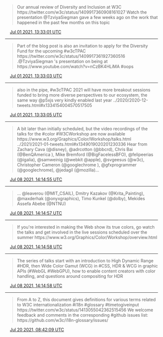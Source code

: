 > Our annual review of Diversity and Inclusion at W3C https://twitter\.com/w3c/status/1409917360908161027
> Watch the presentation @TzviyaSiegman gave a few weeks ago on the work that happened in the past few months on this topic

<img src="../media/tweet.ico" width="12" /> [Jul 01 2021, 13:33:01 UTC](https://twitter.com/w3cdevs/status/1410592279358750723)

----

> Part of the blog post is also an invitation to apply for the Diversity Fund for the upcoming \#w3cTPAC https://twitter\.com/w3c/status/1409917361927360516
> \.@TzviyaSiegman 's presentation on being at https://www\.youtube\.com/watch?v\=nCzBK4HLiMA \#oops

<img src="../media/tweet.ico" width="12" /> [Jul 01 2021, 13:33:03 UTC](https://twitter.com/w3cdevs/status/1410592288850411527)

----

> also in the pipe, \#w3cTPAC 2021 will have more breakout sessions funded to bring more diverse perspectives to our ecosystem, the same way @p5xjs very kindly enabled last year \.\./2020/2020\-12\-tweets\.html\#x1334154004570517505

<img src="../media/tweet.ico" width="12" /> [Jul 01 2021, 13:33:05 UTC](https://twitter.com/w3cdevs/status/1410592294781157377)

----

> A bit later than initially scheduled, but the video recordings of the talks for the \#color \#W3CWorkshop are now available https://www\.w3\.org/Graphics/Color/Workshop/talks\.html \.\./2021/2021\-01\-tweets\.html\#x1349019020201230336
> Hear from Zachary Cava \(@disney\), @adrcotton \(@bbcrd\),  Chris Bai \(@BenQAmerica \), Mike Bremford \(@BigFacelessBFO\), @felipeerias \(@igalia\), @samweinig \(@webkit @apple\), @svgeesus \(@w3c\), Christopher Cameron \(@googlechrome \), @gfxprogrammer \(@googlechrome\), @jedagil \(@mozilla\)…

<img src="../media/tweet.ico" width="12" /> [Jul 08 2021, 14:14:55 UTC](https://twitter.com/w3cdevs/status/1413139539401482250)

----

> … @leaverou \(@MIT\_CSAIL\), Dmitry Kazakov \(@Krita\_Painting\), @maxderhak \(@onyxgraphics\), Timo Kunkel \(@dolby\), Mekides Assefa Abebe \(@NTNU\)

<img src="../media/tweet.ico" width="12" /> [Jul 08 2021, 14:14:57 UTC](https://twitter.com/w3cdevs/status/1413139546334662658)

----

> If you're interested in making the Web show its true colors, go watch the talks and get involved in the live sessions scheduled over the summer https://www\.w3\.org/Graphics/Color/Workshop/overview\.html

<img src="../media/tweet.ico" width="12" /> [Jul 08 2021, 14:14:58 UTC](https://twitter.com/w3cdevs/status/1413139552697421833)

----

> The series of talks start with an introduction to High Dynamic Range \#HDR, then Wide Color Gamut \(WCG\) in \#CSS, HDR &amp; WCG in graphic APIs \(\#WebGL \#WebGPU\), how to enable content creators with color handling, and questions around compositing for HDR

<img src="../media/tweet.ico" width="12" /> [Jul 08 2021, 14:14:58 UTC](https://twitter.com/w3cdevs/status/1413139549207765000)

----

> From A to Z, this document gives definitions for various terms related to W3C internationalization \#i18n \#glossary \#timetogiveinput https://twitter\.com/w3c/status/1413055042362515456
> We welcome feedback and comments in the corresponding \#github issues list: https://github\.com/w3c/i18n\-glossary/issues/

<img src="../media/tweet.ico" width="12" /> [Jul 20 2021, 08:42:09 UTC](https://twitter.com/w3cdevs/status/1417404448448688128)